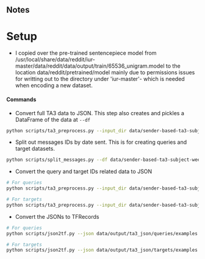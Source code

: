## Notes

# Setup
- I copied over the pre-trained sentencepiece model from /usr/local/share/data/reddit/iur-master/data/reddit/data/output/train/65536_unigram.model to the location data/reddit/pretrained/model mainly due to permissions issues for writting out to the directory under 'iur-master'- which is needed when encoding a new dataset.

#### Commands
- Convert full TA3 data to JSON. This step also creates and pickles a DataFrame of the data at `--df` 
```sh
python scripts/ta3_preprocess.py --input_dir data/sender-based-ta3-subject-weeks1-13 --df data/sender-based-ta3-subject-weeks1-13-df-pickle.zip --num_headers 3 --ids data/output/sender_history.ids --config data/sender-based-ta3-subject-weeks1-13/config.json --output_dir data/output/ta3_json --model_dir data/reddit/pretrained/model
```

- Split out messages IDs by date sent. This is for creating queries and target datasets.
```sh
python scripts/split_messages.py --df data/sender-based-ta3-subject-weeks1-13-df-pickle.zip --output_prefix data/output/sender_history_split
```

- Convert the query and target IDs related data to JSON
```sh
# For queries
python scripts/ta3_preprocess.py --input_dir data/sender-based-ta3-subject-weeks1-13 --num_headers 3 --df data/sender-based-ta3-subject-weeks1-13-df-pickle.zip --ids data/output/sender_history_split_0.ids --config data/sender-based-ta3-subject-weeks1-13/config.json --output_dir data/output/ta3_json/queries --model_dir data/reddit/pretrained/model

# For targets
python scripts/ta3_preprocess.py --input_dir data/sender-based-ta3-subject-weeks1-13 --num_headers 3 --df data/sender-based-ta3-subject-weeks1-13-df-pickle.zip --ids data/output/sender_history_split_1.ids --config data/sender-based-ta3-subject-weeks1-13/config.json --output_dir data/output/ta3_json/targets --model_dir data/reddit/pretrained/model
```

- Convert the JSONs to TFRecords
```sh
# For queries
python scripts/json2tf.py --json data/output/ta3_json/queries/examples.json --tf data/output/ta3_tf/queries --config data/sender-based-ta3-subject-weeks1-13/config.json  --shard_size 5000 --max_length 32

# For targets
python scripts/json2tf.py --json data/output/ta3_json/targets/examples.json --tf data/output/ta3_tf/targets --config data/sender-based-ta3-subject-weeks1-13/config.json  --shard_size 5000 --max_length 32
```
